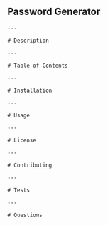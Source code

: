 ## Password Generator
    
    ---
    
    # Description
    
    ---
    
    # Table of Contents
    
    ---
    
    # Installation
    
    ---
    
    # Usage
    
    ---
    
    # License
    
    ---
    
    # Contributing
    
    ---
    
    # Tests
    
    ---
    
    # Questions